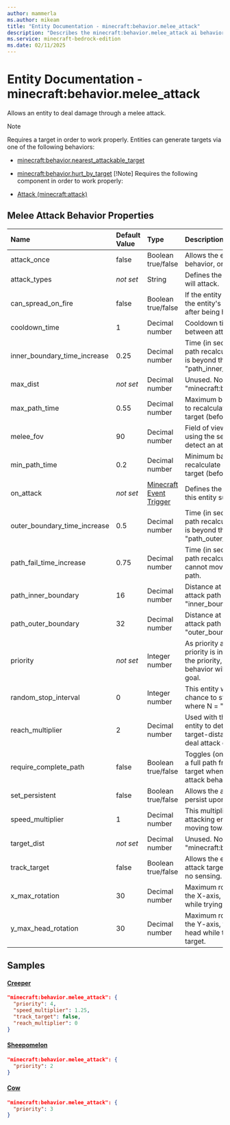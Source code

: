 ```yaml
---
author: mammerla
ms.author: mikeam
title: "Entity Documentation - minecraft:behavior.melee_attack"
description: "Describes the minecraft:behavior.melee_attack ai behavior component"
ms.service: minecraft-bedrock-edition
ms.date: 02/11/2025 
---
```


# Entity Documentation - minecraft:behavior.melee_attack

Allows an entity to deal damage through a melee attack.

> [!Note]
> Requires a target in order to work properly. Entities can generate targets via one of the following behaviors:
> 
> * [minecraft:behavior.nearest_attackable_target](../EntityGoals/minecraftBehavior_nearest_attackable_target.md)
> * [minecraft:behavior.hurt_by_target](../EntityGoals/minecraftBehavior_hurt_by_target.md)
> [!Note]
> Requires the following component in order to work properly:
> 
> * [Attack (minecraft:attack)](../EntityComponents/minecraftComponent_attack.md)
> 

## Melee Attack Behavior Properties

|Name       |Default Value |Type |Description |Example Values |
|:----------|:-------------|:----|:-----------|:------------- |
| attack_once | false | Boolean true/false | Allows the entity to use this attack behavior, only once EVER. |  | 
| attack_types | *not set* | String | Defines the entity types this entity will attack. |  | 
| can_spread_on_fire | false | Boolean true/false | If the entity is on fire, this allows the entity's target to catch on fire after being hit. |  | 
| cooldown_time | 1 | Decimal number | Cooldown time (in seconds) between attacks. |  | 
| inner_boundary_time_increase | 0.25 | Decimal number | Time (in seconds) to add to attack path recalculation when the target is beyond the "path_inner_boundary". |  | 
| max_dist | *not set* | Decimal number | Unused. No effect on "minecraft:behavior.melee_attack". |  | 
| max_path_time | 0.55 | Decimal number | Maximum base time (in seconds) to recalculate new attack path to target (before increases applied). |  | 
| melee_fov | 90 | Decimal number | Field of view (in degrees) when using the sensing component to detect an attack target. |  | 
| min_path_time | 0.2 | Decimal number | Minimum base time (in seconds) to recalculate new attack path to target (before increases applied). |  | 
| on_attack | *not set* | [Minecraft Event Trigger](../Definitions/NestedTables/triggers.md) | Defines the event to trigger when this entity successfully attacks. |  | 
| outer_boundary_time_increase | 0.5 | Decimal number | Time (in seconds) to add to attack path recalculation when the target is beyond the "path_outer_boundary". |  | 
| path_fail_time_increase | 0.75 | Decimal number | Time (in seconds) to add to attack path recalculation when this entity cannot move along the current path. |  | 
| path_inner_boundary | 16 | Decimal number | Distance at which to increase attack path recalculation by "inner_boundary_tick_increase". |  | 
| path_outer_boundary | 32 | Decimal number | Distance at which to increase attack path recalculation by "outer_boundary_tick_increase". |  | 
| priority | *not set* | Integer number | As priority approaches 0, the priority is increased. The higher the priority, the sooner this behavior will be executed as a goal. | Creeper: `4`, Sheepomelon: `2`, Cow: `3` | 
| random_stop_interval | 0 | Integer number | This entity will have a 1 in N chance to stop it's current attack, where N = "random_stop_interval". |  | 
| reach_multiplier | 2 | Decimal number | Used with the base size of the entity to determine minimum target-distance before trying to deal attack damage. |  | 
| require_complete_path | false | Boolean true/false | Toggles (on/off) the need to have a full path from the entity to the target when using this melee attack behavior. |  | 
| set_persistent | false | Boolean true/false | Allows the actor to be set to persist upon targeting a player |  | 
| speed_multiplier | 1 | Decimal number | This multiplier modifies the attacking entity's speed when moving toward the target. | Creeper: `1.25` | 
| target_dist | *not set* | Decimal number | Unused. No effect on "minecraft:behavior.melee_attack". |  | 
| track_target | false | Boolean true/false | Allows the entity to track the attack target, even if the entity has no sensing. |  | 
| x_max_rotation | 30 | Decimal number | Maximum rotation (in degrees), on the X-axis, this entity can rotate while trying to look at the target. |  | 
| y_max_head_rotation | 30 | Decimal number | Maximum rotation (in degrees), on the Y-axis, this entity can rotate its head while trying to look at the target. |  | 

## Samples

#### [Creeper](https://github.com/Mojang/bedrock-samples/tree/preview/behavior_pack/entities/creeper.json)


```json
"minecraft:behavior.melee_attack": {
  "priority": 4,
  "speed_multiplier": 1.25,
  "track_target": false,
  "reach_multiplier": 0
}
```

#### [Sheepomelon](https://github.com/microsoft/minecraft-samples/tree/main/addon_starter/2_entities/behavior_packs/aop_mobs/entities/sheepomelon.behavior.json)


```json
"minecraft:behavior.melee_attack": {
  "priority": 2
}
```

#### [Cow](https://github.com/microsoft/minecraft-samples/tree/main/behavior_pack_sample/entities/cow.json)


```json
"minecraft:behavior.melee_attack": {
  "priority": 3
}
```
